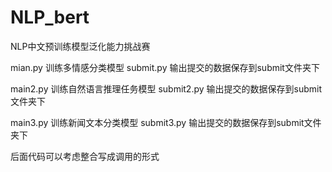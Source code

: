 # NLP_bert
NLP中文预训练模型泛化能力挑战赛

mian.py 训练多情感分类模型
submit.py 输出提交的数据保存到submit文件夹下

main2.py 训练自然语言推理任务模型
submit2.py 输出提交的数据保存到submit文件夹下

main3.py 训练新闻文本分类模型
submit3.py 输出提交的数据保存到submit文件夹下

后面代码可以考虑整合写成调用的形式
